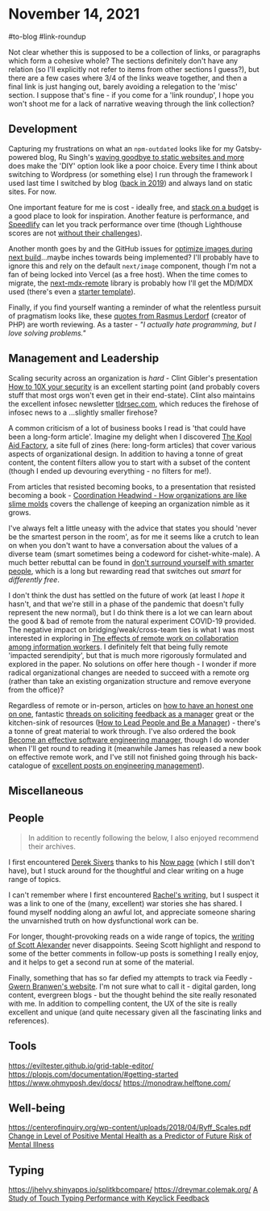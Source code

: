 # November 14, 2021

#to-blog #link-roundup

Not clear whether this is supposed to be a collection of links, or paragraphs which form a cohesive whole?  The sections definitely don't have any relation (so I'll explicitly not refer to items from other sections I guess?), but there are a few cases where 3/4 of the links weave together, and then a final link is just hanging out, barely avoiding a relegation to the 'misc' section.  I suppose that's fine - if you come for a 'link roundup', I hope you won't shoot me for a lack of narrative weaving through the link collection?

## Development

Capturing my frustrations on what an `npm-outdated` looks like for my Gatsby-powered blog, Ru Singh's [waving goodbye to static websites and more](https://rusingh.com/waving-thankful-goodbye-to-static-websites-and-more/) does make the 'DIY' option look like a poor choice.  Every time I think about switching to Wordpress (or something else) I run through the framework I used last time I switched by blog ([back in 2019](https://tjaddison.com/blog/2019/09/migrating-from-jekyll-to-gatsby/)) and always land on static sites.  For now.

One important feature for me is cost - ideally free, and [stack on a budget](https://github.com/255kb/stack-on-a-budget) is a good place to look for inspiration.  Another feature is performance, and [Speedlify](https://www.zachleat.com/web/speedlify/) can let you track performance over time (though Lighthouse scores are not [without their challenges](https://www.zachleat.com/web/lighthouse-deception/)).

Another month goes by and the GitHub issues for [optimize images during next build](https://github.com/vercel/next.js/discussions/19065)...maybe inches towards being implemented? I'll probably have to ignore this and rely on the default `next/image` component, though I'm not a fan of being locked into Vercel (as a free host).  When the time comes to migrate, the [next-mdx-remote](https://github.com/hashicorp/next-mdx-remote) library is probably how I'll get the MD/MDX used (there's even a [starter template](https://github.com/vercel/next.js/tree/canary/examples/with-mdx-remote)).

Finally, if you find yourself wanting a reminder of what the relentless pursuit of pragmatism looks like, these [quotes from Rasmus Lerdorf](https://en.m.wikiquote.org/wiki/Rasmus_Lerdorf) (creator of PHP) are worth reviewing.  As a taster - _"I actually hate programming, but I love solving problems."_

## Management and Leadership

Scaling security across an organization is _hard_ - Clint Gibler's presentation [How to 10X your security](https://docs.google.com/presentation/d/1lfEvXtw5RTj3JmXwSQDXy8or87_BHrFbo1ZtQQlHbq0/view#slide=id.g6555b225cd_0_1069) is an excellent starting point (and probably covers stuff that most orgs won't even get in their end-state).  Clint also maintains the excellent infosec newsletter [tldrsec.com](https://tldrsec.com/), which reduces the firehose of infosec news to a ...slightly smaller firehose?

A common criticism of a lot of business books I read is 'that could have been a long-form article'.  Imagine my delight when I discovered [The Kool Aid Factory](https://koolaidfactory.com/), a site full of zines (here: long-form articles) that cover various aspects of organizational design.  In addition to having a tonne of great content, the content filters allow you to start with a subset of the content (though I ended up devouring everything - no filters for me!).

From articles that resisted becoming books, to a presentation that resisted becoming a book - [Coordination Headwind - How organizations are like slime molds](https://komoroske.com/slime-mold/) covers the challenge of keeping an organization nimble as it grows.

I've always felt a little uneasy with the advice that states you should 'never be the smartest person in the room', as for me it seems like a crutch to lean on when you don't want to have a conversation about the values of a diverse team (smart sometimes being a codeword for cishet-white-male).  A much better rebuttal can be found in [don't surround yourself with smarter people](https://www.ribbonfarm.com/2014/11/05/dont-surround-yourself-with-smarter-people/), which is a long but rewarding read that switches out _smart_ for _differently free_.

I don't think the dust has settled on the future of work (at least I _hope_ it hasn't, and that we're still in a phase of the pandemic that doesn't fully represent the new normal), but I do think there is a lot we can learn about the good & bad of remote from the natural experiment COVID-19 provided.  The negative impact on bridging/weak/cross-team ties is what I was most interested in exploring in [The effects of remote work on collaboration among information workers](https://www.nature.com/articles/s41562-021-01196-4.pdf).  I definitely felt that being fully remote 'impacted serendipity', but that is much more rigorously formulated and explored in the paper.  No solutions on offer here though - I wonder if more radical organizational changes are needed to succeed with a remote org (rather than take an existing organization structure and remove everyone from the office)?

Regardless of remote or in-person, articles on [how to have an honest one on one](https://knowyourteam.com/blog/2017/12/01/how-to-have-an-honest-one-on-one-meeting-with-an-employee/), fantastic [threads on soliciting feedback as a manager](https://twitter.com/kaydacode/status/1458084282530992140) great or the kitchen-sink of resources ([How to Lead People and Be a Manager](https://docs.google.com/document/d/1R1O0OEsQpZcBcLheRlomDrmR2tyEpdRNFnjbLALmbH4/view)) - there's a tonne of great material to work through.  I've also ordered the book [Become an effective software engineering manager](https://pragprog.com/titles/jsengman/become-an-effective-software-engineering-manager/), though I do wonder when I'll get round to reading it (meanwhile James has released a new book on effective remote work, and I've still not finished going through his back-catalogue of [excellent posts on engineering management](https://www.theengineeringmanager.com/)).

## Miscellaneous

## People

> In addition to recently following the below, I also enjoyed recommend their archives.

I first encountered [Derek Sivers](https://sive.rs) thanks to his [Now page](https://sive.rs/now) (which I still don't have), but I stuck around for the thoughtful and clear writing on a huge range of topics.

I can't remember where I first encountered [Rachel's writing](https://rachelbythebay.com/w/), but I suspect it was a link to one of the (many, excellent) war stories she has shared.  I found myself nodding along an awful lot, and appreciate someone sharing the unvarnished truth on how dysfunctional work can be.

For longer, thought-provoking reads on a wide range of topics, the [writing of Scott Alexander](https://astralcodexten.substack.com/) never disappoints.  Seeing Scott highlight and respond to some of the better comments in follow-up posts is something I really enjoy, and it helps to get a second run at some of the material.

Finally, something that has so far defied my attempts to track via Feedly - [Gwern Branwen's website](https://www.gwern.net).  I'm not sure what to call it - digital garden, long content, evergreen blogs - but the thought behind the site really resonated with me.  In addition to compelling content, the UX of the site is really excellent and unique (and quite necessary given all the fascinating links and references).

## Tools

https://eviltester.github.io/grid-table-editor/
https://plopjs.com/documentation/#getting-started
https://www.ohmyposh.dev/docs/
https://monodraw.helftone.com/

## Well-being

https://centerofinquiry.org/wp-content/uploads/2018/04/Ryff_Scales.pdf
[Change in Level of Positive Mental Health as a Predictor of Future Risk of Mental Illness](https://ajph.aphapublications.org/doi/full/10.2105/AJPH.2010.192245)

## Typing

https://jhelvy.shinyapps.io/splitkbcompare/
https://dreymar.colemak.org/
[A Study of Touch Typing Performance with Keyclick Feedback](https://engineering.purdue.edu/~hongtan/pubs/PDFfiles/C63_JRKimTan_HS2014.pdf)
